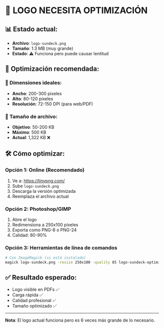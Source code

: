 # 🚨 LOGO NECESITA OPTIMIZACIÓN

## 📊 Estado actual:
- **Archivo**: `logo-sundeck.png`
- **Tamaño**: 1.3 MB (muy grande)
- **Estado**: ⚠️ Funciona pero puede causar lentitud

## 🎯 Optimización recomendada:

### 📏 Dimensiones ideales:
- **Ancho**: 200-300 píxeles
- **Alto**: 80-120 píxeles
- **Resolución**: 72-150 DPI (para web/PDF)

### 💾 Tamaño de archivo:
- **Objetivo**: 50-200 KB
- **Máximo**: 500 KB
- **Actual**: 1,322 KB ❌

## 🛠️ Cómo optimizar:

### Opción 1: Online (Recomendado)
1. Ve a: https://tinypng.com/
2. Sube `logo-sundeck.png`
3. Descarga la versión optimizada
4. Reemplaza el archivo actual

### Opción 2: Photoshop/GIMP
1. Abre el logo
2. Redimensiona a 250x100 píxeles
3. Exporta como PNG-8 o PNG-24
4. Calidad: 80-90%

### Opción 3: Herramientas de línea de comandos
```bash
# Con ImageMagick (si está instalado)
magick logo-sundeck.png -resize 250x100 -quality 85 logo-sundeck-optimized.png
```

## ✅ Resultado esperado:
- Logo visible en PDFs ✅
- Carga rápida ✅
- Calidad profesional ✅
- Tamaño optimizado ✅

---
**Nota**: El logo actual funciona pero es 6 veces más grande de lo necesario.
